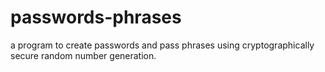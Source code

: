 # passwords-phrases

a program to create passwords and pass phrases using cryptographically secure random number generation.
